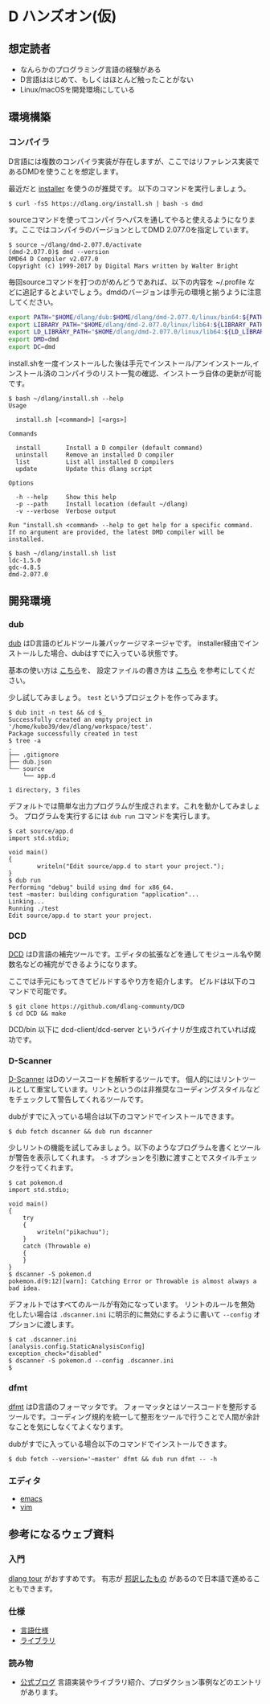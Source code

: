# D ハンズオン(仮)

## 想定読者

- なんらかのプログラミング言語の経験がある
- D言語ははじめて、もしくはほとんど触ったことがない
- Linux/macOSを開発環境にしている

## 環境構築

### コンパイラ

D言語には複数のコンパイラ実装が存在しますが、ここではリファレンス実装であるDMDを使うことを想定します。

最近だと [installer](https://github.com/dlang/installer) を使うのが推奨です。
以下のコマンドを実行しましょう。

```console
$ curl -fsS https://dlang.org/install.sh | bash -s dmd
```

sourceコマンドを使ってコンパイラへパスを通してやると使えるようになります。ここではコンパイラのバージョンとしてDMD 2.077.0を指定しています。

```console
$ source ~/dlang/dmd-2.077.0/activate
(dmd-2.077.0)$ dmd --version
DMD64 D Compiler v2.077.0
Copyright (c) 1999-2017 by Digital Mars written by Walter Bright
```

毎回sourceコマンドを打つのがめんどうであれば、以下の内容を ~/.profile などに追記するとよいでしょう。dmdのバージョンは手元の環境と揃うように注意してください。

```bash
export PATH="$HOME/dlang/dub:$HOME/dlang/dmd-2.077.0/linux/bin64:${PATH:-}"
export LIBRARY_PATH="$HOME/dlang/dmd-2.077.0/linux/lib64:${LIBRARY_PATH:-}"
export LD_LIBRARY_PATH="$HOME/dlang/dmd-2.077.0/linux/lib64:${LD_LIBRARY_PATH:-}"
export DMD=dmd
export DC=dmd
```

install.shを一度インストールした後は手元でインストール/アンインストール,インストール済のコンパイラのリスト一覧の確認、インストーラ自体の更新が可能です。

```console
$ bash ~/dlang/install.sh --help
Usage

  install.sh [<command>] [<args>]

Commands

  install       Install a D compiler (default command)
  uninstall     Remove an installed D compiler
  list          List all installed D compilers
  update        Update this dlang script

Options

  -h --help     Show this help
  -p --path     Install location (default ~/dlang)
  -v --verbose  Verbose output

Run "install.sh <command> --help to get help for a specific command.
If no argument are provided, the latest DMD compiler will be installed.

$ bash ~/dlang/install.sh list
ldc-1.5.0
gdc-4.8.5
dmd-2.077.0
```

## 開発環境

### dub

[dub](https://github.com/dlang/dub) はD言語のビルドツール兼パッケージマネージャです。
installer経由でインストールした場合、dubはすでに入っている状態です。

基本の使い方は [こちら](http://code.dlang.org/getting_started)を、 設定ファイルの書き方は [こちら](https://github.com/dlang/dub) を参考にしてください。

少し試してみましょう。 `test` というプロジェクトを作ってみます。

```console
$ dub init -n test && cd $_
Successfully created an empty project in '/home/kubo39/dev/dlang/workspace/test'.
Package successfully created in test
$ tree -a
.
├── .gitignore
├── dub.json
└── source
    └── app.d

1 directory, 3 files
```

デフォルトでは簡単な出力プログラムが生成されます。これを動かしてみましょう。
プログラムを実行するには `dub run` コマンドを実行します。

```console
$ cat source/app.d
import std.stdio;

void main()
{
        writeln("Edit source/app.d to start your project.");
}
$ dub run
Performing "debug" build using dmd for x86_64.
test ~master: building configuration "application"...
Linking...
Running ./test
Edit source/app.d to start your project.
```

### DCD

[DCD](https://github.com/dlang-community/DCD) はD言語の補完ツールです。エディタの拡張などを通してモジュール名や関数名などの補完ができるようになります。

ここでは手元にもってきてビルドするやり方を紹介します。
ビルドは以下のコマンドで可能です。

```console
$ git clone https://github.com/dlang-communty/DCD
$ cd DCD && make
```

DCD/bin 以下に dcd-client/dcd-server というバイナリが生成されていれば成功です。

### D-Scanner

[D-Scanner](https://github.com/dlang-community/D-Scanner/) はDのソースコードを解析するツールです。
個人的にはリントツールとして重宝しています。リントというのは非推奨なコーディングスタイルなどをチェックして警告してくれるツールです。

dubがすでに入っている場合は以下のコマンドでインストールできます。

```console
$ dub fetch dscanner && dub run dscanner
```

少しリントの機能を試してみましょう。以下のようなプログラムを書くとツールが警告を表示してくれます。
`-S` オプションを引数に渡すことでスタイルチェックを行ってくれます。

```console
$ cat pokemon.d
import std.stdio;

void main()
{
    try
    {
        writeln("pikachuu");
    }
    catch (Throwable e)
    {
    }
}
$ dscanner -S pokemon.d
pokemon.d(9:12)[warn]: Catching Error or Throwable is almost always a bad idea.
```

デフォルトではすべてのルールが有効になっています。
リントのルールを無効化したい場合は `.dscanner.ini` に明示的に無効にするように書いて `--config` オプションに渡します。

```console
$ cat .dscanner.ini
[analysis.config.StaticAnalysisConfig]
exception_check="disabled"
$ dscanner -S pokemon.d --config .dscanner.ini
$
```

### dfmt

[dfmt](https://github.com/dlang-community/dfmt) はD言語のフォーマッタです。
フォーマッタとはソースコードを整形するツールです。コーディング規約を統一して整形をツールで行うことで人間が余計なことを気にしなくてよくなります。

dubがすでに入っている場合以下のコマンドでインストールできます。

```console
$ dub fetch --version='~master' dfmt && dub run dfmt -- -h
```

### エディタ

- [emacs](./emacs.md)
- [vim](./vim.md)

## 参考になるウェブ資料

### 入門

[dlang tour](https://tour.dlang.org/) がおすすめです。
有志が [邦訳したもの](https://tour.dlang.org/tour/ja/welcome/welcome-to-d) があるので日本語で進めることもできます。

### 仕様

- [言語仕様](https://dlang.org/spec/spec.html)
- [ライブラリ](https://dlang.org/phobos/index.html)

### 読み物

- [公式ブログ](https://dlang.org/blog/) 言語実装やライブラリ紹介、プロダクション事例などのエントリがあります。
